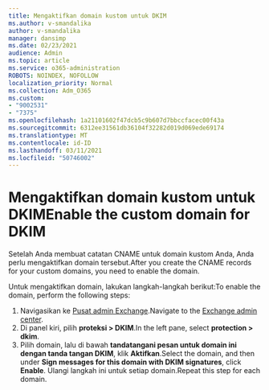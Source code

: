 ```yaml
---
title: Mengaktifkan domain kustom untuk DKIM
ms.author: v-smandalika
author: v-smandalika
manager: dansimp
ms.date: 02/23/2021
audience: Admin
ms.topic: article
ms.service: o365-administration
ROBOTS: NOINDEX, NOFOLLOW
localization_priority: Normal
ms.collection: Adm_O365
ms.custom:
- "9002531"
- "7375"
ms.openlocfilehash: 1a21101602f47dcb5c9b607d7bbccfacec00f43a
ms.sourcegitcommit: 6312ee31561db36104f32282d019d069ede69174
ms.translationtype: MT
ms.contentlocale: id-ID
ms.lasthandoff: 03/11/2021
ms.locfileid: "50746002"
---
```

# <a name="enable-the-custom-domain-for-dkim"></a><span data-ttu-id="6d65e-102">Mengaktifkan domain kustom untuk DKIM</span><span class="sxs-lookup"><span data-stu-id="6d65e-102">Enable the custom domain for DKIM</span></span>

<span data-ttu-id="6d65e-103">Setelah Anda membuat catatan CNAME untuk domain kustom Anda, Anda perlu mengaktifkan domain tersebut.</span><span class="sxs-lookup"><span data-stu-id="6d65e-103">After you create the CNAME records for your custom domains, you need to enable the domain.</span></span>

<span data-ttu-id="6d65e-104">Untuk mengaktifkan domain, lakukan langkah-langkah berikut:</span><span class="sxs-lookup"><span data-stu-id="6d65e-104">To enable the domain, perform the following steps:</span></span>

1. <span data-ttu-id="6d65e-105">Navigasikan ke [Pusat admin Exchange](https://outlook.office365.com/ecp/).</span><span class="sxs-lookup"><span data-stu-id="6d65e-105">Navigate to the [Exchange admin center](https://outlook.office365.com/ecp/).</span></span>
2. <span data-ttu-id="6d65e-106">Di panel kiri, pilih **proteksi > DKIM**.</span><span class="sxs-lookup"><span data-stu-id="6d65e-106">In the left pane, select **protection > dkim**.</span></span>
3. <span data-ttu-id="6d65e-107">Pilih domain, lalu di bawah **tandatangani pesan untuk domain ini dengan tanda tangan DKIM**, klik **Aktifkan**.</span><span class="sxs-lookup"><span data-stu-id="6d65e-107">Select the domain, and then under **Sign messages for this domain with DKIM signatures**, click **Enable**.</span></span> <span data-ttu-id="6d65e-108">Ulangi langkah ini untuk setiap domain.</span><span class="sxs-lookup"><span data-stu-id="6d65e-108">Repeat this step for each domain.</span></span>

